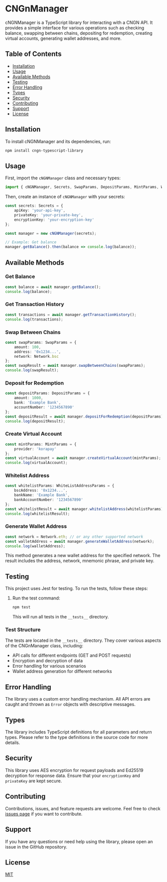 # CNGnManager

cNGNManager is a TypeScript library for interacting with a CNGN API. It provides a simple interface for various operations such as checking balance, swapping between chains, depositing for redemption, creating virtual accounts, generating wallet addresses, and more.

## Table of Contents

- [Installation](#installation)
- [Usage](#usage)
- [Available Methods](#available-methods)
- [Testing](#testing)
- [Error Handling](#error-handling)
- [Types](#types)
- [Security](#security)
- [Contributing](#contributing)
- [Support](#support)
- [License](#license)

## Installation

To install cNGNManager and its dependencies, run:

```bash
npm install cngn-typescript-library
```

## Usage

First, import the `cNGNManager` class and necessary types:

```typescript
import { cNGNManager, Secrets, SwapParams, DepositParams, MintParams, WhiteListAddressParams, Network } from 'cngn-typescript-library';
```

Then, create an instance of `cNGNManager` with your secrets:

```typescript
const secrets: Secrets = {
    apiKey: 'your-api-key',
    privateKey: 'your-private-key',
    encryptionKey: 'your-encryption-key'
};

const manager = new cNGNManager(secrets);

// Example: Get balance
manager.getBalance().then(balance => console.log(balance));
```

## Available Methods

### Get Balance

```typescript
const balance = await manager.getBalance();
console.log(balance);
```

### Get Transaction History

```typescript
const transactions = await manager.getTransactionHistory();
console.log(transactions);
```

### Swap Between Chains

```typescript
const swapParams: SwapParams = {
    amount: 100,
    address: '0x1234...',
    network: Network.bsc
};
const swapResult = await manager.swapBetweenChains(swapParams);
console.log(swapResult);
```

### Deposit for Redemption

```typescript
const depositParams: DepositParams = {
    amount: 1000,
    bank: 'Example Bank',
    accountNumber: '1234567890'
};
const depositResult = await manager.depositForRedemption(depositParams);
console.log(depositResult);
```

### Create Virtual Account

```typescript
const mintParams: MintParams = {
    provider: 'korapay'
};
const virtualAccount = await manager.createVirtualAccount(mintParams);
console.log(virtualAccount);
```

### Whitelist Address

```typescript
const whitelistParams: WhiteListAddressParams = {
    bscAddress: '0x1234...',
    bankName: 'Example Bank',
    bankAccountNumber: '1234567890'
};
const whitelistResult = await manager.whitelistAddress(whitelistParams);
console.log(whitelistResult);
```

### Generate Wallet Address

```typescript
const network = Network.eth; // or any other supported network
const walletAddress = await manager.generateWalletAddress(network);
console.log(walletAddress);
```

This method generates a new wallet address for the specified network. The result includes the address, network, mnemonic phrase, and private key.

## Testing

This project uses Jest for testing. To run the tests, follow these steps:

1. Run the test command:

   ```bash
   npm test
   ```

   This will run all tests in the `__tests__` directory.

### Test Structure

The tests are located in the `__tests__` directory. They cover various aspects of the CNGnManager class, including:

- API calls for different endpoints (GET and POST requests)
- Encryption and decryption of data
- Error handling for various scenarios
- Wallet address generation for different networks

## Error Handling

The library uses a custom error handling mechanism. All API errors are caught and thrown as `Error` objects with descriptive messages.

## Types

The library includes TypeScript definitions for all parameters and return types. Please refer to the type definitions in the source code for more details.

## Security

This library uses AES encryption for request payloads and Ed25519 decryption for response data. Ensure that your `encryptionKey` and `privateKey` are kept secure.

## Contributing

Contributions, issues, and feature requests are welcome. Feel free to check [issues page](https://github.com/asc-africa/cngn-manager/issues) if you want to contribute.

## Support

If you have any questions or need help using the library, please open an issue in the GitHub repository.

## License

[MIT](https://choosealicense.com/licenses/mit/)